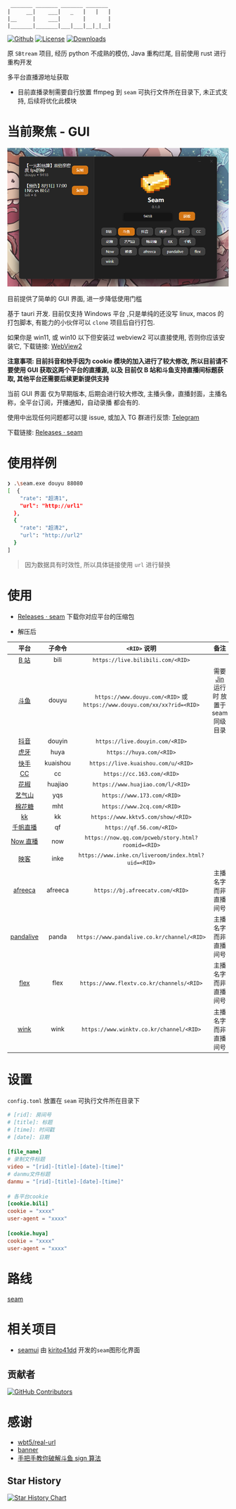 ```
 _______ _______ _______ _______
|     __|    ___|   _   |   |   |
|__     |    ___|       |       |
|_______|_______|___|___|__|_|__|
```

[![Github]][Repo] [![License]][Repo] [![Downloads]][Release]

[Repo]: https://github.com/Borber/seam
[Github]: https://img.shields.io/badge/github-Borber/seam-8da0cb.svg?style=for-the-badge&logo=github
[Downloads]: https://img.shields.io/github/downloads/Borber/seam/total.svg?style=for-the-badge&color=82E0AA&logo=github
[Release]: https://github.com/Borber/seam/releases/latest
[License]: https://img.shields.io/github/license/borber/seam?color=%2398cbed&logo=rust&style=for-the-badge

原 `SBtream` 项目, 经历 python 不成熟的模仿, Java 重构烂尾, 目前使用 rust 进行重构开发

多平台直播源地址获取

-   目前直播录制需要自行放置 ffmpeg 到 `seam` 可执行文件所在目录下, 未正式支持, 后续将优化此模块

# 当前聚焦 - GUI

![GUI](assets/gui.png)

目前提供了简单的 GUI 界面, 进一步降低使用门槛

基于 tauri 开发. 目前仅支持 Windows 平台 ,只是单纯的还没写 linux, macos 的 打包脚本, 有能力的小伙伴可以 `clone` 项目后自行打包.

如果你是 win11, 或 win10 以下但安装过 webview2 可以直接使用, 否则你应该安装它, 下载链接: [WebView2](https://developer.microsoft.com/zh-cn/microsoft-edge/webview2/#download-section)

**注意事项: 目前抖音和快手因为 cookie 模块的加入进行了较大修改, 所以目前请不要使用 GUI 获取这两个平台的直播源, 以及 目前仅 B 站和斗鱼支持直播间标题获取, 其他平台还需要后续更新提供支持**

当前 GUI 界面 仅为早期版本, 后期会进行较大修改, 主播头像，直播封面，主播名称，全平台订阅，开播通知，自动录播 都会有的.

使用中出现任何问题都可以提 issue, 或加入 TG 群进行反馈: [Telegram](https://t.me/seam_rust)

下载链接: [Releases · seam]()

# 使用样例

```bash
❯ .\seam.exe douyu 88080
[  {
    "rate": "超清1",
    "url": "http://url1"
  },
  {
    "rate": "超清2",
    "url": "http://url2"
  }
]
```

> 因为数据具有时效性, 所以具体链接使用 `url` 进行替换

# 使用

-   [Releases · seam](https://github.com/Borber/seam/releases) 下载你对应平台的压缩包

-   解压后

|                   平台                    |  子命令  |                               `<RID>` 说明                               |                                         备注                                          |
| :---------------------------------------: | :------: | :----------------------------------------------------------------------: | :-----------------------------------------------------------------------------------: |
|    [B 站](https://live.bilibili.com/)     |   bili   |                    `https://live.bilibili.com/<RID>`                     |                                                                                       |
|      [斗鱼](https://www.douyu.com/)       |  douyu   | `https://www.douyu.com/<RID>` 或 `https://www.douyu.com/xx/xx?rid=<RID>` | 需要 [Jin](https://github.com/Borber/Jin/releases/latest) 运行时 放置于 seam 同级目录 |
|     [抖音](https://live.douyin.com/)      |  douyin  |                     `https://live.douyin.com/<RID>`                      |                                                                                       |
|         [虎牙](https://huya.com/)         |   huya   |                         `https://huya.com/<RID>`                         |                                                                                       |
|    [快手](https://live.kuaishou.com/)     | kuaishou |                   `https://live.kuaishou.com/u/<RID>`                    |                                                                                       |
|         [CC](https://cc.163.com/)         |    cc    |                        `https://cc.163.com/<RID>`                        |                                                                                       |
|     [花椒](https://www.huajiao.com/)      | huajiao  |                    `https://www.huajiao.com/l/<RID>`                     |                                                                                       |
|      [艺气山](https://www.173.com/)       |   yqs    |                       `https://www.173.com/<RID>`                        |                                                                                       |
|      [棉花糖](https://www.2cq.com/)       |   mht    |                       `https://www.2cq.com/<RID>`                        |                                                                                       |
|       [kk](https://www.kktv5.com/)        |    kk    |                    `https://www.kktv5.com/show/<RID>`                    |                                                                                       |
|      [千帆直播](https://qf.56.com/)       |    qf    |                        `https://qf.56.com/<RID>`                         |                                                                                       |
|      [Now 直播](https://now.qq.com/)      |   now    |            `https://now.qq.com/pcweb/story.html?roomid=<RID>`            |                                                                                       |
|       [映客](https://www.inke.cn/)        |   inke   |           `https://www.inke.cn/liveroom/index.html?uid=<RID>`            |                                                                                       |
|     [afreeca](https://afreecatv.com/)     | afreeca  |                     `https://bj.afreecatv.com/<RID>`                     |                                 主播名字而非直播间号                                  |
| [pandalive](https://www.pandalive.co.kr/) |  panda   |               `https://www.pandalive.co.kr/channel/<RID>`                |                                 主播名字而非直播间号                                  |
|     [flex](https://www.flextv.co.kr/)     |   flex   |                `https://www.flextv.co.kr/channels/<RID>`                 |                                 主播名字而非直播间号                                  |
|     [wink](https://www.winktv.co.kr/)     |   wink   |                 `https://www.winktv.co.kr/channel/<RID>`                 |                                 主播名字而非直播间号                                  |

# 设置

`config.toml` 放置在 `seam` 可执行文件所在目录下

```toml
# [rid]: 房间号
# [title]: 标题
# [time]: 时间戳
# [date]: 日期

[file_name]
# 录制文件标题
video = "[rid]-[title]-[date]-[time]"
# danmu文件标题
danmu = "[rid]-[title]-[date]-[time]"

# 各平台cookie
[cookie.bili]
cookie = "xxxx"
user-agent = "xxxx"

[cookie.huya]
cookie = "xxxx"
user-agent = "xxxx"
```

# 路线

[seam](https://github.com/users/Borber/projects/4/views/1)

# 相关项目

-   [seamui](https://github.com/kirito41dd/seamui) 由 [kirito41dd](https://github.com/kirito41dd) 开发的`seam`图形化界面

## 贡献者

[![GitHub Contributors](https://contrib.rocks/image?repo=Borber/seam)](https://github.com/Borber/seam/graphs/contributors)

# 感谢

-   [wbt5/real-url](https://github.com/wbt5/real-url/)
-   [banner](https://textkool.com/en/ascii-art-generator?hl=default&vl=default&font=Chunky&text=SEAM)
-   [手把手教你破解斗鱼 sign 算法](https://zhuanlan.zhihu.com/p/107330805)

## Star History

<a href="https://github.com/Borber/seam/stargazers">
  <picture>
    <source media="(prefers-color-scheme: dark)" srcset="https://api.star-history.com/svg?repos=Borber/seam&type=Date&theme=dark" />
    <source media="(prefers-color-scheme: light)" srcset="https://api.star-history.com/svg?repos=Borber/seam&type=Date" />
    <img alt="Star History Chart" src="https://api.star-history.com/svg?repos=Borber/seam&type=Date" />
  </picture>
</a>
